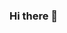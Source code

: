 ### Hi there 👋

<!--
**eldaromv/eldaromv** is a ✨ _special_ ✨ repository because its `README.md` (this file) appears on your GitHub profile.

Here are some ideas to get you started:

- 🔭 I’m currently working on on my second project (https://github.com/eldaromv/frontend-project-46)
- 🌱 I’m currently taking a frontend javascript developer coursesa
- 👯 I’m looking to collaborate on ...
- 📫 How to reach me: telegram: eldar_omv, email: eldar_osmanov@bk.ru

- 👨‍🎓 Higher education: Pacific National University 2019-2023
Bachelor’s Degree in Linguistics 
Achievements related to studies: Participation in a conference on the culture of the countries of the studied language;
Average grade in the record book: 4.84;

In the process of study and practice, I acquired various skills, such as:

— written translation of business letters;

— text editing in compliance with logic and style;

— Synchronous interpretation of oral speech;

— organizing and conducting excursions to cultural and historical places;

— quick decision-making in a changing situation.

- 💼📊 Additional information: 
English (Advanced - C1), German (Intermediate - B1)
High level of using a PC (including programs) and office equipment: Knowledge of Windows XP, Vista, Windows 7, 10. Confident user of MS Office (Excel, Word, Outlook, Access), work with the Internet (Opera, Internet Explorer, Mozilla Firefox , Chrome) and email (Outlook Express). Text and graphic editors (Word, WordPad, PowerPoint, Access, Paint, Excel, Photoshop).
Achievements in public life: Repeated participation in scientific conferences and webinars on the topic “Linguistics”.
Hobbies: Candidate Master of Sports Baseball (used to play baseball for 10 years, but due to the lack of time, I had to stop playing it). Now when I have free time, sometimes play basketball and go to the gym with friends.

- 👦 Personal qualities:
I can characterize myself with the following qualities: friendly, talkative, responsible, easy-going and creative person.
